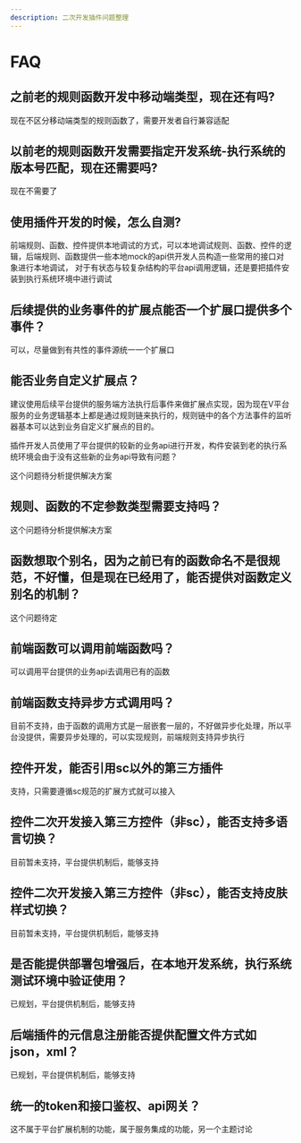 ```yaml
---
description: 二次开发插件问题整理
---
```


# FAQ

## 之前老的规则函数开发中移动端类型，现在还有吗?

现在不区分移动端类型的规则函数了，需要开发者自行兼容适配

## 以前老的规则函数开发需要指定开发系统-执行系统的版本号匹配，现在还需要吗?

现在不需要了

## 使用插件开发的时候，怎么自测?

前端规则、函数、控件提供本地调试的方式，可以本地调试规则、函数、控件的逻辑，后端规则、函数提供一些本地mock的api供开发人员构造一些常用的接口对象进行本地调试， 对于有状态与较复杂结构的平台api调用逻辑，还是要把插件安装到执行系统环境中进行调试

## 后续提供的业务事件的扩展点能否一个扩展口提供多个事件？

可以，尽量做到有共性的事件源统一一个扩展口 

## 能否业务自定义扩展点？

建议使用后续平台提供的服务端方法执行后事件来做扩展点实现，因为现在V平台服务的业务逻辑基本上都是通过规则链来执行的，规则链中的各个方法事件的监听器基本可以达到业务自定义扩展点的目的。 

 插件开发人员使用了平台提供的较新的业务api进行开发，构件安装到老的执行系统环境会由于没有这些新的业务api导致有问题？

这个问题待分析提供解决方案 

## 规则、函数的不定参数类型需要支持吗？

这个问题待分析提供解决方案 

## 函数想取个别名，因为之前已有的函数命名不是很规范，不好懂，但是现在已经用了，能否提供对函数定义别名的机制？

这个问题待定 

##  前端函数可以调用前端函数吗？

可以调用平台提供的业务api去调用已有的函数

##  前端函数支持异步方式调用吗？

目前不支持，由于函数的调用方式是一层嵌套一层的，不好做异步化处理，所以平台没提供，需要异步处理的，可以实现规则，前端规则支持异步执行 

##  控件开发，能否引用sc以外的第三方插件

支持，只需要遵循sc规范的扩展方式就可以接入

##  控件二次开发接入第三方控件（非sc），能否支持多语言切换？

目前暂未支持，平台提供机制后，能够支持 

##  控件二次开发接入第三方控件（非sc），能否支持皮肤样式切换？

目前暂未支持，平台提供机制后，能够支持 

## 是否能提供部署包增强后，在本地开发系统，执行系统测试环境中验证使用？

已规划，平台提供机制后，能够支持 

##  后端插件的元信息注册能否提供配置文件方式如json，xml？

已规划，平台提供机制后，能够支持 

## 统一的token和接口鉴权、api网关？

这不属于平台扩展机制的功能，属于服务集成的功能，另一个主题讨论

